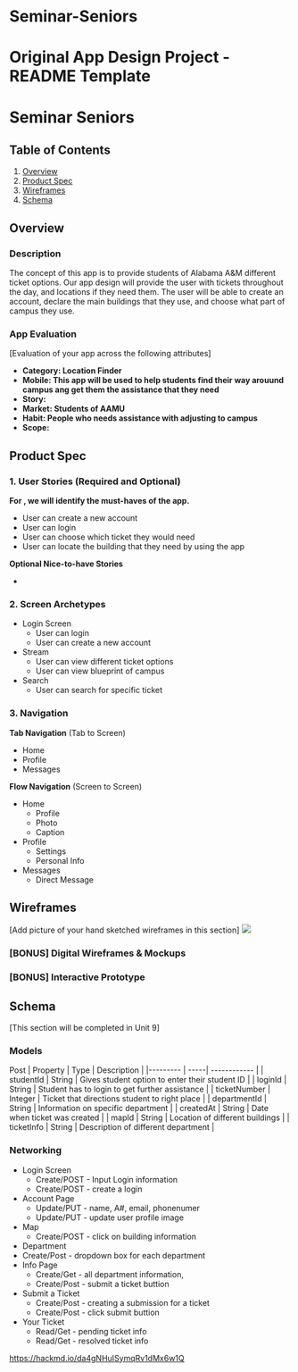 # Seminar-Seniors
Original App Design Project - README Template
===

# Seminar Seniors

## Table of Contents
1. [Overview](#Overview) 
3. [Product Spec](#Product-Spec)
4. [Wireframes](#Wireframes)
5. [Schema](#Schema)

## Overview
### Description
The concept of this app is to provide students of Alabama A&M different ticket options. Our app design will provide the user with tickets throughout the day, and locations if they need them. The user will be able to create an account, declare the main buildings that they use, and choose what part of campus they use.

### App Evaluation
[Evaluation of your app across the following attributes]
- **Category: Location Finder**
- **Mobile: This app will be used to help students find their way arouund campus ang get them the assistance that they need**
- **Story:**
- **Market: Students of AAMU**
- **Habit: People who needs assistance with adjusting to campus**
- **Scope:**

## Product Spec

### 1. User Stories (Required and Optional)

**For , we will identify the must-haves of the app.**

* User can create a new account
* User can login
* User can choose which ticket they would need
* User can locate the building that they need by using the app


**Optional Nice-to-have Stories**

*

### 2. Screen Archetypes

* Login Screen
   * User can login
   * User can create a new account
* Stream
   * User can view different ticket options
   * User can view blueprint of campus
* Search
   * User can search for specific ticket
### 3. Navigation

**Tab Navigation** (Tab to Screen)

* Home
* Profile
* Messages

**Flow Navigation** (Screen to Screen)

* Home
   * Profile
   * Photo
   * Caption
* Profile
    * Settings
    * Personal Info
* Messages
    * Direct Message



## Wireframes
[Add picture of your hand sketched wireframes in this section]
![](https://i.imgur.com/ruz69nP.png)


### [BONUS] Digital Wireframes & Mockups

### [BONUS] Interactive Prototype

## Schema 
[This section will be completed in Unit 9]
### Models
Post 
| Property | Type | Description |
|--------- | -----| ------------ |
| studentId | String | Gives student option to enter their student ID |
| loginId | String | Student has to login to get further assistance |
| ticketNumber | Integer | Ticket that directions student to right place | 
| departmentId | String | Information on specific department |
| createdAt | String | Date when ticket was created |
| mapId | String | Location of different buildings |
| ticketInfo | String | Description of different department |







### Networking
- Login Screen
  - Create/POST - Input Login information
  - Create/POST - create a login
- Account Page
  - Update/PUT - name, A#, email, phonenumer
  - Update/PUT - update user profile image 
- Map
  - Create/POST - click on building information
- Department 
- Create/Post - dropdown box for each department 
- Info Page
   - Create/Get - all department information,
   - Create/Post - submit a ticket buttion
- Submit a Ticket 
  - Create/Post - creating a submission for a ticket 
  - Create/Post - click submit buttion
- Your Ticket
  - Read/Get - pending ticket info
  - Read/Get - resolved ticket info

https://hackmd.io/da4gNHuISymqRv1dMx6w1Q
